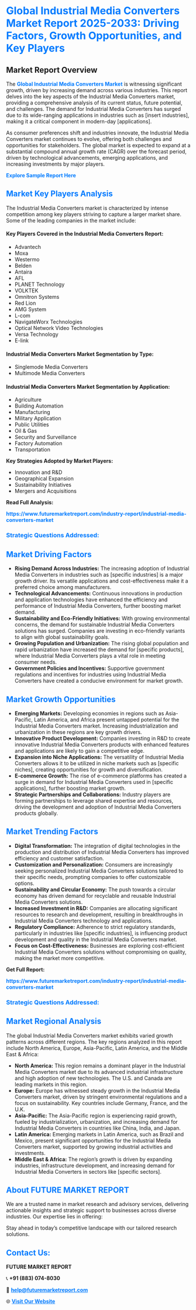 <h1 style="color: #007BFF;">Global Industrial Media Converters Market Report 2025-2033: Driving Factors, Growth Opportunities, and Key Players</h1>

<section id="overview">
<h2>Market Report Overview</h2>
<p>The <a href="https://www.futuremarketreport.com/industry-report/industrial-media-converters-market" style="color: #007BFF; text-decoration: none;"><strong>Global Industrial Media Converters Market</strong></a> is witnessing significant growth, driven by increasing demand across various industries. This report delves into the key aspects of the Industrial Media Converters market, providing a comprehensive analysis of its current status, future potential, and challenges. The demand for Industrial Media Converters has surged due to its wide-ranging applications in industries such as [insert industries], making it a critical component in modern-day [applications].</p>
<p>As consumer preferences shift and industries innovate, the Industrial Media Converters market continues to evolve, offering both challenges and opportunities for stakeholders. The global market is expected to expand at a substantial compound annual growth rate (CAGR) over the forecast period, driven by technological advancements, emerging applications, and increasing investments by major players.</p>
</section>

<section id="overview">
<p><a href="https://www.futuremarketreport.com/request-sample/reportId=63254" style="color: #007BFF; text-decoration: none;"><strong>Explore Sample Report Here</strong></a></p>
</section>

<section id="key-players">
<h2 style="color: #007BFF;">Market Key Players Analysis</h2>
<p>The Industrial Media Converters market is characterized by intense competition among key players striving to capture a larger market share. Some of the leading companies in the market include:</p>
<h4>Key Players Covered in the Industrial Media Converters Report:</h4>
<ul><li>Advantech</li><li>Moxa</li><li>Westermo</li><li>Belden</li><li>Antaira</li><li>AFL</li><li>PLANET Technology</li><li>VOLKTEK</li><li>Omnitron Systems</li><li>Red Lion</li><li>AMG System</li><li>L-com</li><li>NavigateWorx Technologies</li><li>Optical Network Video Technologies</li><li>Versa Technology</li><li>E-link</li></ul>
<h4>Industrial Media Converters Market Segmentation by Type:</h4>
<ul><li>Singlemode Media Converters</li><li>Multimode Media Converters</li></ul>

<h4>Industrial Media Converters Market Segmentation by Application:</h4>
<ul><li>Agriculture</li><li>Building Automation</li><li>Manufacturing</li><li>Military Application</li><li>Public Utilities</li><li>Oil &amp; Gas</li><li>Security and Surveillance</li><li>Factory Automation</li><li>Transportation</li></ul>
<p><strong>Key Strategies Adopted by Market Players:</strong></p>
<ul>
<li>Innovation and R&D</li>
<li>Geographical Expansion</li>
<li>Sustainability Initiatives</li>
<li>Mergers and Acquisitions</li>
</ul>
</section>

<section>
<p><strong>Read Full Analysis: </strong></p><a href="https://www.futuremarketreport.com/industry-report/industrial-media-converters-market" style="color: #007BFF; text-decoration: none;"><strong>https://www.futuremarketreport.com/industry-report/industrial-media-converters-market</strong></a>
<h3 style="color: #007BFF;">Strategic Questions Addressed:</h3>
</section>

<section id="driving-factors">
<h2 style="color: #007BFF;">Market Driving Factors</h2>
<ul>
<li><strong>Rising Demand Across Industries:</strong> The increasing adoption of Industrial Media Converters in industries such as [specific industries] is a major growth driver. Its versatile applications and cost-effectiveness make it a preferred choice among manufacturers.</li>
<li><strong>Technological Advancements:</strong> Continuous innovations in production and application technologies have enhanced the efficiency and performance of Industrial Media Converters, further boosting market demand.</li>
<li><strong>Sustainability and Eco-Friendly Initiatives:</strong> With growing environmental concerns, the demand for sustainable Industrial Media Converters solutions has surged. Companies are investing in eco-friendly variants to align with global sustainability goals.</li>
<li><strong>Growing Population and Urbanization:</strong> The rising global population and rapid urbanization have increased the demand for [specific products], where Industrial Media Converters plays a vital role in meeting consumer needs.</li>
<li><strong>Government Policies and Incentives:</strong> Supportive government regulations and incentives for industries using Industrial Media Converters have created a conducive environment for market growth.</li>
</ul>
</section>

<section id="growth-opportunities">
<h2 style="color: #007BFF;">Market Growth Opportunities</h2>
<ul>
<li><strong>Emerging Markets:</strong> Developing economies in regions such as Asia-Pacific, Latin America, and Africa present untapped potential for the Industrial Media Converters market. Increasing industrialization and urbanization in these regions are key growth drivers.</li>
<li><strong>Innovative Product Development:</strong> Companies investing in R&D to create innovative Industrial Media Converters products with enhanced features and applications are likely to gain a competitive edge.</li>
<li><strong>Expansion into Niche Applications:</strong> The versatility of Industrial Media Converters allows it to be utilized in niche markets such as [specific niches], creating opportunities for growth and diversification.</li>
<li><strong>E-commerce Growth:</strong> The rise of e-commerce platforms has created a surge in demand for Industrial Media Converters used in [specific applications], further boosting market growth.</li>
<li><strong>Strategic Partnerships and Collaborations:</strong> Industry players are forming partnerships to leverage shared expertise and resources, driving the development and adoption of Industrial Media Converters products globally.</li>
</ul>
</section>

<section id="trending-factors">
<h2 style="color: #007BFF;">Market Trending Factors</h2>
<ul>
<li><strong>Digital Transformation:</strong> The integration of digital technologies in the production and distribution of Industrial Media Converters has improved efficiency and customer satisfaction.</li>
<li><strong>Customization and Personalization:</strong> Consumers are increasingly seeking personalized Industrial Media Converters solutions tailored to their specific needs, prompting companies to offer customizable options.</li>
<li><strong>Sustainability and Circular Economy:</strong> The push towards a circular economy has driven demand for recyclable and reusable Industrial Media Converters solutions.</li>
<li><strong>Increased Investment in R&D:</strong> Companies are allocating significant resources to research and development, resulting in breakthroughs in Industrial Media Converters technology and applications.</li>
<li><strong>Regulatory Compliance:</strong> Adherence to strict regulatory standards, particularly in industries like [specific industries], is influencing product development and quality in the Industrial Media Converters market.</li>
<li><strong>Focus on Cost-Effectiveness:</strong> Businesses are exploring cost-efficient Industrial Media Converters solutions without compromising on quality, making the market more competitive.</li>
</ul>
</section>

<section>
<p><strong>Get Full Report: </strong></p><a href="https://www.futuremarketreport.com/industry-report/industrial-media-converters-market" style="color: #007BFF; text-decoration: none;"><strong>https://www.futuremarketreport.com/industry-report/industrial-media-converters-market</strong></a>
<h3 style="color: #007BFF;">Strategic Questions Addressed:</h3>
</section>


<section id="regional-analysis">
<h2 style="color: #007BFF;">Market Regional Analysis</h2>
<p>The global Industrial Media Converters market exhibits varied growth patterns across different regions. The key regions analyzed in this report include North America, Europe, Asia-Pacific, Latin America, and the Middle East & Africa:</p>
<ul>
<li><strong>North America:</strong> This region remains a dominant player in the Industrial Media Converters market due to its advanced industrial infrastructure and high adoption of new technologies. The U.S. and Canada are leading markets in this region.</li>
<li><strong>Europe:</strong> Europe has witnessed steady growth in the Industrial Media Converters market, driven by stringent environmental regulations and a focus on sustainability. Key countries include Germany, France, and the U.K.</li>
<li><strong>Asia-Pacific:</strong> The Asia-Pacific region is experiencing rapid growth, fueled by industrialization, urbanization, and increasing demand for Industrial Media Converters in countries like China, India, and Japan.</li>
<li><strong>Latin America:</strong> Emerging markets in Latin America, such as Brazil and Mexico, present significant opportunities for the Industrial Media Converters market, supported by growing industrial activities and investments.</li>
<li><strong>Middle East & Africa:</strong> The region’s growth is driven by expanding industries, infrastructure development, and increasing demand for Industrial Media Converters in sectors like [specific sectors].</li>
</ul>
</section>

<footer>
<h2 style="color: #007BFF;">About FUTURE MARKET REPORT</h2>
<p>We are a trusted name in market research and advisory services, delivering actionable insights and strategic support to businesses across diverse industries. Our expertise lies in offering:</p>

<p>Stay ahead in today’s competitive landscape with our tailored research solutions.</p>

<h2 style="color: #007BFF;">Contact Us:</h2>
<p><strong>FUTURE MARKET REPORT</strong></p>
<p>📞 <strong>+91 (883) 074-8030</strong></p>
<p>📧 <strong><a href="mailto:help@futuremarketreport.com" style="color: #007BFF;">help@futuremarketreport.com</a></strong></p>
<p>🌐 <strong><a href="https://www.futuremarketreport.com/" style="color: #007BFF;">Visit Our Website</a></strong></p>
</footer>